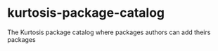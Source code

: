 # kurtosis-package-catalog
The Kurtosis package catalog where packages authors can add theirs packages
